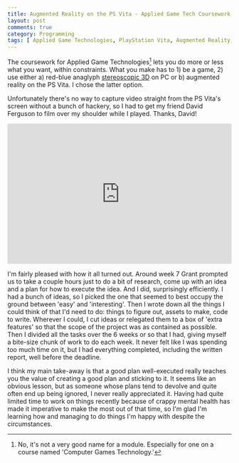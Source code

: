 ```yaml
---
title: Augmented Reality on the PS Vita - Applied Game Tech Coursework
layout: post
comments: true
category: Programming
tags: [ Applied Game Technologies, PlayStation Vita, Augmented Reality, Coursework, Computer Games Technology, Abertay University ]
---
```


The coursework for Applied Game Technologies[^1] lets you do more or less what you want, within constraints. What you make has to 1) be a game, 2) use either a) red-blue anaglyph [stereoscopic 3D](https://en.wikipedia.org/wiki/Stereoscopy) on PC or b) augmented reality on the PS Vita. I chose the latter option.

Unfortunately there's no way to capture video straight from the PS Vita's screen without a bunch of hackery, so I had to get my friend David Ferguson to film over my shoulder while I played. Thanks, David!

<iframe width="100%" height="315" src="https://www.youtube.com/embed/PoDMdOttS1Y" frameborder="0" allowfullscreen></iframe>

I'm fairly pleased with how it all turned out. Around week 7 Grant prompted us to take a couple hours just to do a bit of research, come up with an idea and a plan for how to execute the idea. And I did, surprisingly efficiently. I had a bunch of ideas, so I picked the one that seemed to best occupy the ground between 'easy' and 'interesting'. Then I wrote down all the things I could think of that I'd need to do: things to figure out, assets to make, code to write. Wherever I could, I cut ideas or relegated them to a box of 'extra features' so that the scope of the project was as contained as possible. Then I divided all the tasks over the 6 weeks or so that I had, giving myself a bite-size chunk of work to do each week. It never felt like I was spending too much time on it, but I had everything completed, including the written report, well before the deadline.

I think my main take-away is that a good plan well-executed really teaches you the value of creating a good plan and sticking to it. It seems like an obvious lesson, but as someone whose plans tend to devolve and quite often end up being ignored, I never really appreciated it. Having had quite limited time to work on things recently because of crappy mental health has made it imperative to make the most out of that time, so I'm glad I'm learning how and managing to do things I'm happy with despite the circumstances.

[^1]: No, it's not a very good name for a module. Especially for one on a course named 'Computer Games Technology.'
